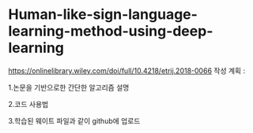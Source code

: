 # Human-like-sign-language-learning-method-using-deep-learning
https://onlinelibrary.wiley.com/doi/full/10.4218/etrij.2018-0066
작성 계획 : 

1.논문을 기반으로한 간단한 알고리즘 설명

2.코드 사용법

3.학습된 웨이트 파일과 같이 github에 업로드
